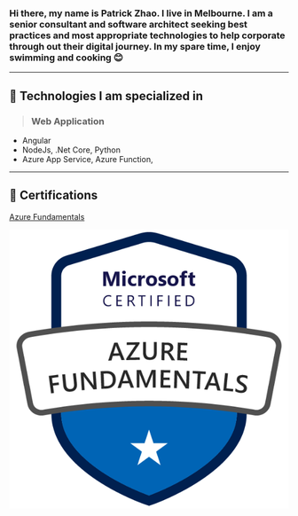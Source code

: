 ### Hi there, my name is Patrick Zhao. I live in Melbourne. I am a senior consultant and software architect seeking best practices and most appropriate technologies to help corporate through out their digital journey. In my spare time, I enjoy swimming and cooking 😊

---

## 🚀 **Technologies I am specialized in** 
> ### Web Application 
- Angular
- NodeJs, .Net Core, Python
- Azure App Service, Azure Function, 



---

## 🏅 Certifications
[Azure Fundamentals](https://www.youracclaim.com/badges/8e5446d5-db9c-4fee-84a2-16f1fc099449/public_url)

![Azure Fundamentals Logo](./img/microsoft-certified-azure-fundamentals.png "Azure Fundamentals")
